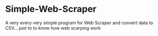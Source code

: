 # Simple-Web-Scraper
A very every very simple program for Web Scraper and convert data to CSV....just to to know how web scarping work
